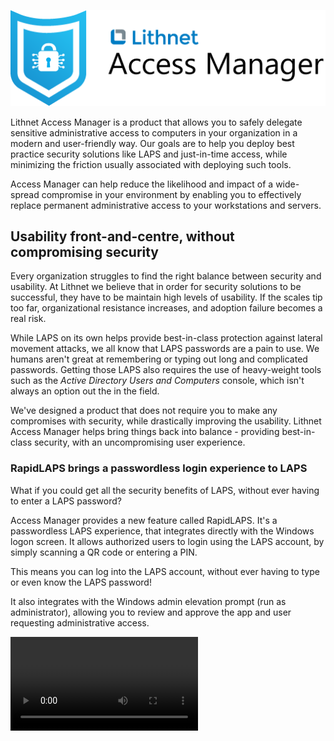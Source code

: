 ![](<.gitbook/assets/access-manager-logo.png>)

Lithnet Access Manager is a product that allows you to safely delegate sensitive administrative access to computers in your organization in a modern and user-friendly way. Our goals are to help you deploy best practice security solutions like LAPS and just-in-time access, while minimizing the friction usually associated with deploying such tools. 

Access Manager can help reduce the likelihood and impact of a wide-spread compromise in your environment by enabling you to effectively replace permanent administrative access to your workstations and servers. 

## Usability front-and-centre, without compromising security
Every organization struggles to find the right balance between security and usability. At Lithnet we believe that in order for security solutions to be successful, they have to be maintain high levels of usability. If the scales tip too far, organizational resistance increases, and adoption failure becomes a real risk.

While LAPS on its own helps provide best-in-class protection against lateral movement attacks, we all know that LAPS passwords are a pain to use. We humans aren't great at remembering or typing out long and complicated passwords. Getting those LAPS also requires the use of heavy-weight tools such as the _Active Directory Users and Computers_ console, which isn't always an option out the in the field. 

We've designed a product that does not require you to make any compromises with security, while drastically improving the usability. Lithnet Access Manager helps bring things back into balance - providing best-in-class security, with an uncompromising user experience.

### RapidLAPS brings a passwordless login experience to LAPS
What if you could get all the security benefits of LAPS, without ever having to enter a LAPS password?

Access Manager provides a new feature called RapidLAPS. It's a passwordless LAPS experience, that integrates directly with the Windows logon screen. It allows authorized users to login using the LAPS account, by simply scanning a QR code or entering a PIN. 

This means you can log into the LAPS account, without ever having to type or even know the LAPS password!

It also integrates with the Windows admin elevation prompt (run as administrator), allowing you to review and approve the app and user requesting administrative access.

<video autoplay mute loop src ="./images/rapidlaps_login.mp4"/>

### Access Manager makes LAPS passwords easy to get to
While RapidLAPS works in the most common scenarios, there will be times when you do need to access the LAPS password directly. If you have to use the LAPS password, Access Manager makes it as easy as possible to get them.

Whether you are using Microsoft legacy LAPS, new Windows LAPS, or the Access Manager Agent, your LAPS passwords are always available via a single mobile-friendly, web-based app. Simply type in the computer name, and Access Manager will find the password and present it. Whether the LAPS password is stored in Active Directory, Microsoft Entra, or AMS itself, the process is seamless to the user.

![](.gitbook/assets/web-request-laps.gif)

We make sure we use fonts where you can actually see the difference between a lower-case L and a capital I. We also show a breakdown of the password using the NATO phonetic alphabet to make it easy to read it out to someone. You can even have Access Manager read the password with its text-to-speech capability!

### Use LAPS passphrases, instead of passwords 
If you do have to use the LAPS passwords, wouldn't it be great if they were passphrases, instead of passwords?

You can use Access Manager to manage your LAPS passwords, instead of the Microsoft agent. This you to generate passphrases, instead of random complex and difficult to comprehend passwords for the managed LAPS account.

Passphrases are generated from word lists you provide, making them fully customizable to your organizations needs.

### Self-service just-in-time access to computers
There are some cases, such as accessing servers, where LAPS isn't suitable, and users need to be members of the local administrators group, using their own credentials. 

Rather than granting them permanent access to these computers, you can grant them self-service, just-in-time access to those computers.

Using the same web interface, they request JIT access to a computer, and their account is added to the local administrators group of the computer. This access is temporary and automatically removed after the allowed time period.

![](.gitbook/assets/web-request-jit.gif)

### Just-in-time access to custom roles

It's not just computers that you can provide just-in-time access for. Any Active Directory group can be set up as a role in Access Manager. 

Using the same self-service interface, entitled users can request access to the role at any time. Access Manager will then add them to the corresponding Active Directory group, and automatically remove them when the allowed time period has elapsed.

![](.gitbook/assets/web-request-jit-roles.gif)

## Building on security fundamentals and closing gaps
Deploying LAPS is a great way to protect devices, but how do you then keep LAPS passwords themselves safe? Attackers have tools that allow them to harvest LAPS passwords from Active Directory, and without the proper monitoring in place, it can happen without tripping any alarms. 

Access Manager isn't just about improving usability, it also uplifts the security of your LAPS solution.

### Access Manager protects sensitive access with strong authentication
LAPS password stored in Active Directory are vulnerable to harvesting via stolen AD credentials and tickets. There's simply no way to protect them with modern authentication and MFA. 

Access Manager provides support for modern authentication options like OpenID Connect, allowing you to protect access to LAPS passwords by using identity providers such as Microsoft Entra or Okta. You can enforce strong authentication mechanisms like passkeys, and eliminate the risk of password harvesting directly from AD.

### Access Manager prevent mass-harvesting of LAPS passwords
If an attacker gets their hands on credentials that have permission to read LAPS passwords from AD, there's nothing stopping them from extracting all the LAPS passwords for your organization in a matter of seconds.

Access Manager prevents this by implementing rate limiting for all access request. You can set per-user and per-IP address rate limits, to limit the damage that can be done in the event that a person with AMS access has their credentials compromised.

### Access Manager improves visibility of LAPS access events
The out-of-box auditing story for Microsoft LAPS leaves a lot to be desired. Have you ever had to search event logs to try and find out who accessed a LAPS password in Active Directory? Were the right audit events even turned on when you needed them? How many domain controller event logs did you have to search through to find what you needed?

Access Manager provides detailed audit logs for every access event, and optionally allows you to send these events via email, via webhook to Slack or Teams, to Splunk, and even to PowerShell, allowing unlimited flexibility on how you want to track these events.

![](<.gitbook/assets/auditing-example-slack.png>)

## A universal solution for organizations of all sizes
### Access Manager lets you deploy LAPS to your entire organization
So we can deploy LAPS to Windows devices, but what about linux and macOS devices? 

The Access Manager agent extends LAPS support to these operating systems, and allows retrieval through the exact same web app and exact same process as Windows LAPS passwords.

### The Access Manager web app is a multi-purpose tool
We want to be the one-stop-shop for managing privileged access to endpoints, so using the same web app that allows users to access LAPS passwords, we've enabled other scenarios like retrieving BitLocker recovery passwords and providing just-in-time access to computers and roles.

![](.gitbook/assets/web-request-bitlocker.gif)

### Access Manager is extensible
We know that each organization has its own individual needs that need to be taken into account when deploying solutions to manage and delegate privileged access. We've built Access Manager to be extensible through PowerShell, allowing you to bring your own custom auditing and authorization solutions to the product.

## Getting started

Read our [getting started guide](installation/getting-started.md) to learn how to start using Access Manager to secure your environment today.

## Other security solutions from Lithnet
We recommend you have a look at our other product [Lithnet Password Protection for Active Directory](https:/lithnet.io/products/password-protection), for a tool to help strengthen your environment against commodity password-based attacks.
